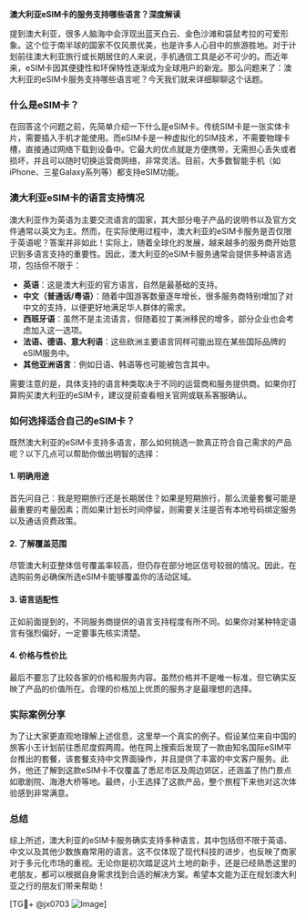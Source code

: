 **澳大利亚eSIM卡的服务支持哪些语言？深度解读**

提到澳大利亚，很多人脑海中会浮现出蓝天白云、金色沙滩和袋鼠考拉的可爱形象。这个位于南半球的国家不仅风景优美，也是许多人心目中的旅游胜地。对于计划前往澳大利亚旅行或长期居住的人来说，手机通信工具是必不可少的。而近年来，eSIM卡因其便捷性和环保特性逐渐成为全球用户的新宠。那么问题来了：澳大利亚的eSIM卡服务支持哪些语言呢？今天我们就来详细聊聊这个话题。

### 什么是eSIM卡？

在回答这个问题之前，先简单介绍一下什么是eSIM卡。传统SIM卡是一张实体卡片，需要插入手机才能使用。而eSIM卡是一种虚拟化的SIM技术，不需要物理卡槽，直接通过网络下载到设备中。它最大的优点就是方便携带，无需担心丢失或者损坏，并且可以随时切换运营商网络，非常灵活。目前，大多数智能手机（如iPhone、三星Galaxy系列等）都支持eSIM功能。

### 澳大利亚eSIM卡的语言支持情况

澳大利亚作为英语为主要交流语言的国家，其大部分电子产品的说明书以及官方文件通常以英文为主。然而，在实际使用过程中，澳大利亚的eSIM卡服务是否仅限于英语呢？答案并非如此！实际上，随着全球化的发展，越来越多的服务商开始意识到多语言支持的重要性。因此，澳大利亚的eSIM卡服务通常会提供多种语言选项，包括但不限于：

- **英语**：这是澳大利亚的官方语言，自然是最基础的支持。
- **中文（普通话/粤语）**：随着中国游客数量逐年增长，很多服务商特别增加了对中文的支持，以便更好地满足华人群体的需求。
- **西班牙语**：虽然不是主流语言，但随着拉丁美洲移民的增多，部分企业也会考虑加入这一选项。
- **法语、德语、意大利语**：这些欧洲主要语言同样可能出现在某些国际品牌的eSIM服务中。
- **其他亚洲语言**：例如日语、韩语等也可能被包含其中。

需要注意的是，具体支持的语言种类取决于不同的运营商和服务提供商。如果你打算购买澳大利亚的eSIM卡，建议提前查看相关官网或联系客服确认。

### 如何选择适合自己的eSIM卡？

既然澳大利亚的eSIM卡支持多语言，那么如何挑选一款真正符合自己需求的产品呢？以下几点可以帮助你做出明智的选择：

#### 1. **明确用途**
首先问自己：我是短期旅行还是长期居住？如果是短期旅行，那么流量套餐可能是最重要的考量因素；而如果计划长时间停留，则需要关注是否有本地号码绑定服务以及通话资费政策。

#### 2. **了解覆盖范围**
尽管澳大利亚整体信号覆盖率较高，但仍存在部分地区信号较弱的情况。因此，在选购前务必确保所选eSIM卡能够覆盖你的活动区域。

#### 3. **语言适配性**
正如前面提到的，不同服务商提供的语言支持程度有所不同。如果你对某种特定语言有强烈偏好，一定要事先核实清楚。

#### 4. **价格与性价比**
最后不要忘了比较各家的价格和服务内容。虽然价格并不是唯一标准，但它确实反映了产品的价值所在。合理的价格加上优质的服务才是最理想的选择。

### 实际案例分享

为了让大家更直观地理解上述信息，这里举一个真实的例子。假设某位来自中国的旅客小王计划前往悉尼度假两周。他在网上搜索后发现了一款由知名国际eSIM平台推出的套餐，该套餐支持中文界面操作，并且提供了丰富的中文客户服务。此外，他还了解到这款eSIM卡不仅覆盖了悉尼市区及周边郊区，还涵盖了热门景点如歌剧院、海港大桥等地。最终，小王选择了这款产品，整个旅程下来他对这次体验感到非常满意。

### 总结

综上所述，澳大利亚的eSIM卡服务确实支持多种语言，其中包括但不限于英语、中文以及其他少数族裔常用的语言。这不仅体现了现代科技的进步，也反映了商家对于多元化市场的重视。无论你是初次踏足这片土地的新手，还是已经熟悉这里的老朋友，都可以根据自身需求找到合适的解决方案。希望本文能为正在规划澳大利亚之行的朋友们带来帮助！

[TG💪+ @jx0703 ![Image](https://github.com/user-attachments/assets/dbca1d08-cadb-493c-b0ec-ad6f7a83f270)]
